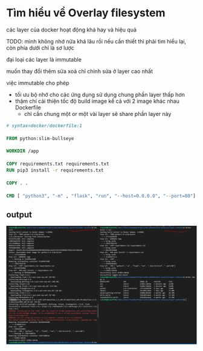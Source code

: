 # Tìm hiểu về Overlay filesystem

các layer của docker hoạt động khá hay và hiệu quả

TODO: mình không nhớ nữa khá lâu rồi nếu cần thiết thì phải tìm hiểu lại, còn phía dưới chỉ là sơ lược

đại loại các layer là immutable

muốn thay đổi thêm sửa xoá chỉ chỉnh sửa ở layer cao nhất

việc immutable cho phép

- tối ưu bộ nhớ cho các ứng dụng sử dụng chung phần layer thấp hơn
- thậm chí cải thiện tốc độ build image kể cả với 2 image khác nhau Dockerfile
  - chỉ cần chung một or một vài layer sẽ share phần layer này

```Dockerfile
# syntax=docker/dockerfile:1

FROM python:slim-bullseye

WORKDIR /app

COPY requirements.txt requirements.txt
RUN pip3 install -r requirements.txt

COPY . .

CMD [ "python3", "-m" , "flask", "run", "--host=0.0.0.0", "--port=80"]
```

## output

![docker-layers-log.PNG](./img/docker-layers-log.PNG)

